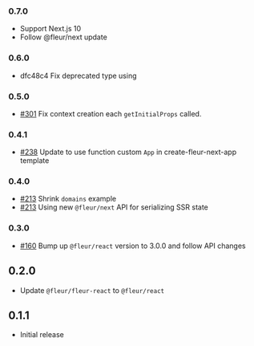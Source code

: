 ### 0.7.0

- Support Next.js 10
- Follow @fleur/next update

### 0.6.0
- dfc48c4 Fix deprecated type using

### 0.5.0
- [#301](https://github.com/fleur-js/fleur/pull/301) Fix context creation each `getInitialProps` called.

### 0.4.1

- [#238](https://github.com/fleur-js/fleur/pull/238) Update to use function custom `App` in create-fleur-next-app template

### 0.4.0

- [#213](https://github.com/fleur-js/fleur/pull/213) Shrink `domains` example
- [#213](https://github.com/fleur-js/fleur/pull/213) Using new `@fleur/next` API for serializing SSR state

### 0.3.0

- [#160](https://github.com/fleur-js/fleur/pull/160) Bump up `@fleur/react` version to 3.0.0 and follow API changes

## 0.2.0

- Update `@fleur/fleur-react` to `@fleur/react`

## 0.1.1

- Initial release
